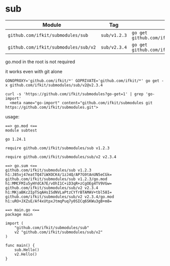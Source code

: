 # sub

| Module | Tag | `go get` | `import path` |
|-|-|-|-|
| `github.com/ifkit/submodules/sub`    | `sub/v1.2.3` | `go get github.com/ifkit/submodules/sub@v1.2.3`    | `github.com/ifkit/submodules/sub`    |
| `github.com/ifkit/submodules/sub/v2` | `sub/v2.3.4` | `go get github.com/ifkit/submodules/sub/v2@v2.3.4` | `github.com/ifkit/submodules/sub/v2` |

go.mod in the root is not required

it works even with git alone
```
GONOPROXY='github.com/ifkit/*' GOPRIVATE='github.com/ifkit/*' go get -x github.com/ifkit/submodules/sub/v2@v2.3.4
```

```
curl -s 'https://github.com/ifkit/submodules?go-get=1' | grep 'go-import'
  <meta name="go-import" content="github.com/ifkit/submodules git https://github.com/ifkit/submodules.git">
```


usage:
```
==> go.mod <==
module subtest

go 1.24.1

require github.com/ifkit/submodules/sub v1.2.3

require github.com/ifkit/submodules/sub/v2 v2.3.4

==> go.sum <==
github.com/ifkit/submodules/sub v1.2.3 h1:J85vj47eatTQ47iWXOCK4/1zJ4Q/AP7G9tAnUN5eCGk=
github.com/ifkit/submodules/sub v1.2.3/go.mod h1:MMCFMIu5yHYdCA7E/vOhI1C+iD3qR+zCgOEg4TV9VGw=
github.com/ifkit/submodules/sub/v2 v2.3.4 h1:MKjaBKc2IpTSqAHsISdNVLaPtzCYfrBTAMAV+tbl58I=
github.com/ifkit/submodules/sub/v2 v2.3.4/go.mod h1:uRO+JXZsE/Af4xUtpxJtmqPuq7y0SICq6SKWu3gB+m8=

==> main.go <==
package main

import (
	"github.com/ifkit/submodules/sub"
	v2 "github.com/ifkit/submodules/sub/v2"
)

func main() {
	sub.Hello()
	v2.Hello()
}
```
